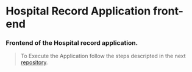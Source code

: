 # Hospital Record Application front-end

### Frontend of the Hospital record application.

> To Execute the Application follow the steps descripted in the next [repository](https://github.com/Katerinccc/Hospital-record-back).
